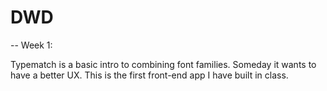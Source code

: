 # DWD
--
Week 1:

Typematch is a basic intro to combining font families. Someday it wants to have a better UX. This is the first front-end app I have built in class.

